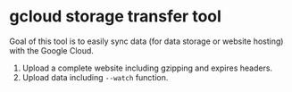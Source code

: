 # gcloud storage transfer tool

Goal of this tool is to easily sync data (for data storage or website hosting) with the Google Cloud.

1. Upload a complete website including gzipping and expires headers. 
2. Upload data including `--watch` function.
